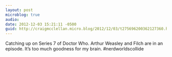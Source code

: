 ```yaml
---
layout: post
microblog: true
audio: 
date: 2012-12-03 15:21:11 -0500
guid: http://craigmcclellan.micro.blog/2012/12/03/t275696200362127360.html
---
```

Catching up on Series 7 of Doctor Who. Arthur Weasley and Filch are in an episode. It’s too much goodness for my brain. #nerdworldscollide
